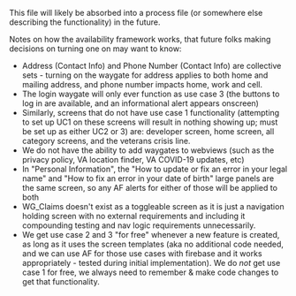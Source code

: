This file will likely be absorbed into a process file (or somewhere else describing the functionality) in the future.

Notes on how the availability framework works, that future folks making decisions on turning one on may want to know:
* Address (Contact Info) and Phone Number (Contact Info) are collective sets - turning on the waygate for address applies to both home and mailing address, and phone number impacts home, work and cell.
* The login waygate will only ever function as use case 3 (the buttons to log in are available, and an informational alert appears onscreen)
* Similarly, screens that do not have use case 1 functionality (attempting to set up UC1 on these screens will result in nothing showing up; must be set up as either UC2 or 3) are: developer screen, home screen, all category screens, and the veterans crisis line.
* We do not have the ability to add waygates to webviews (such as the privacy policy, VA location finder, VA COVID-19 updates, etc)
* In "Personal Information", the "How to update or fix an error in your legal name" and "How to fix an error in your date of birth" large panels are the same screen, so any AF alerts for either of those will be applied to both
* WG_Claims doesn't exist as a toggleable screen as it is just a navigation holding screen with no external requirements and including it compounding testing and nav logic requirements unnecessarily.
* We get use case 2 and 3 "for free" whenever a new feature is created, as long as it uses the screen templates (aka no additional code needed, and we can use AF for those use cases with firebase and it works appropriately - tested during initial implementation). We do *not* get use case 1 for free, we always need to remember & make code changes to get that functionality.
